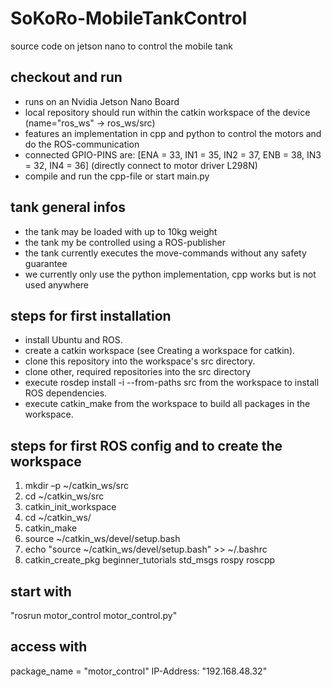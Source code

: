 
# SoKoRo-MobileTankControl
source code on jetson nano to control the mobile tank

## checkout and run
- runs on an Nvidia Jetson Nano Board
- local repository should run within the catkin workspace of the device (name="ros_ws" -> ros_ws/src)
- features an implementation in cpp and python to control the motors and do the ROS-communication
- connected GPIO-PINS are: [ENA = 33, IN1 = 35, IN2 = 37, ENB = 38, IN3 = 32, IN4 = 36] (directly connect to motor driver L298N)
- compile and run the cpp-file or start main.py

## tank general infos
- the tank may be loaded with up to 10kg weight
- the tank my be controlled using a ROS-publisher
- the tank currently executes the move-commands without any safety guarantee
- we currently only use the python implementation, cpp works but is not used anywhere

## steps for first installation
- install Ubuntu and ROS.
- create a catkin workspace (see Creating a workspace for catkin).
- clone this repository into the workspace's src directory.
- clone other, required repositories into the src directory
- execute rosdep install -i --from-paths src from the workspace to install ROS dependencies.
- execute catkin_make from the workspace to build all packages in the workspace.

## steps for first ROS config and to create the workspace
1) mkdir –p ~/catkin_ws/src
2) cd ~/catkin_ws/src
3) catkin_init_workspace
4) cd ~/catkin_ws/
5) catkin_make
6) source ~/catkin_ws/devel/setup.bash
7) echo "source ~/catkin_ws/devel/setup.bash" >> ~/.bashrc
8) catkin_create_pkg beginner_tutorials std_msgs rospy roscpp

## start with
"rosrun motor_control motor_control.py"

## access with
package_name = "motor_control"
IP-Address: "192.168.48.32"
